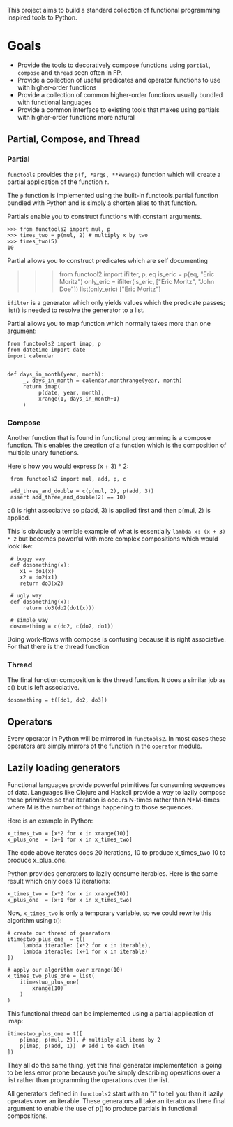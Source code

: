 This project aims to build a standard collection of functional
programming inspired tools to Python.

# Goals

 * Provide the tools to decoratively compose functions using
   `partial`, `compose` and `thread` seen often in FP.
 * Provide a collection of useful predicates and operator functions to
   use with higher-order functions
 * Provide a collection of common higher-order functions usually
   bundled with functional languages
 * Provide a common interface to existing tools that makes using
   partials with higher-order functions more natural

## Partial, Compose, and Thread

### Partial

`functools` provides the `p(f, *args, **kwargs)` function which
will create a partial application of the function `f`.

The `p` function is implemented using the built-in functools.partial
function bundled with Python and is simply a shorten alias to that
function.

Partials enable you to construct functions with constant arguments.

    >>> from functools2 import mul, p
    >>> times_two = p(mul, 2) # multiply x by two
    >>> times_two(5)
    10

Partial allows you to construct predicates which are self documenting

   >>> from functool2 import ifilter, p, eq
   >>> is_eric = p(eq, "Eric Moritz")
   >>> only_eric = ifilter(is_eric, ["Eric Moritz", "John Doe"])
   >>> list(only_eric)
   ["Eric Moritz"]

`ifilter` is a generator which only yields values which the predicate
passes; list() is needed to resolve the generator to a list.

Partial allows you to map function which normally takes more than one
argument:

    from functools2 import imap, p
    from datetime import date
    import calendar
    
    
    def days_in_month(year, month):
         _, days_in_month = calendar.monthrange(year, month)
         return imap(
              p(date, year, month),
              xrange(1, days_in_month+1)
         )


### Compose 

Another function that is found in functional programming is a compose
function.  This enables the creation of a function which is the
composition of multiple unary functions.

Here's how you would express (x + 3) * 2:

     from functools2 import mul, add, p, c
     
     add_three_and_double = c(p(mul, 2), p(add, 3))
     assert add_three_and_double(2) == 10)


c() is right associative so p(add, 3) is applied first and then
p(mul, 2) is applied.


This is obviously a terrible example of what is essentially
`lambda x: (x + 3) * 2` but becomes powerful with more complex
compositions which would look like:


     # buggy way
     def dosomething(x):
        x1 = do1(x)
        x2 = do2(x1)
        return do3(x2)

     # ugly way
     def dosomething(x):
         return do3(do2(do1(x)))
        
     # simple way
     dosomething = c(do2, c(do2, do1))

Doing work-flows with compose is confusing because it is right
associative.  For that there is the thread function

### Thread

The final function composition is the thread function.  It does a
similar job as c() but is left associative.

    dosomething = t([do1, do2, do3])
    

## Operators

Every operator in Python will be mirrored in `functools2`.  In most
cases these operators are simply mirrors of the function in the
`operator` module.

## Lazily loading generators

Functional languages provide powerful primitives for consuming
sequences of data.  Languages like Clojure and Haskell provide a way
to lazily compose these primitives so that iteration is occurs N-times
rather than N*M-times where M is the number of things happening to
those sequences.

Here is an example in Python:

    x_times_two = [x*2 for x in xrange(10)]
    x_plus_one  = [x+1 for x in x_times_two]
    
The code above iterates does 20 iterations, 10 to produce x_times_two
10 to produce x_plus_one.  

Python provides generators to lazily consume iterables.  Here is the
same result which only does 10 iterations:

    x_times_two = (x*2 for x in xrange(10))
    x_plus_one  = [x+1 for x in x_times_two]
    
Now, `x_times_two` is only a temporary variable, so we could rewrite
this algorithm using t():

    # create our thread of generators
    itimestwo_plus_one  = t([
         lambda iterable: (x*2 for x in iterable),
         lambda iterable: (x+1 for x in iterable) 
    ])
    
    # apply our algorithm over xrange(10) 
    x_times_two_plus_one = list(
        itimestwo_plus_one(
            xrange(10)
        )
    )
    
This functional thread can be implemented using a partial application
of imap:

    itimestwo_plus_one = t([
        p(imap, p(mul, 2)), # multiply all items by 2
        p(imap, p(add, 1))  # add 1 to each item
    ])

They all do the same thing, yet this final generator implementation is
going to be less error prone because you're simply describing
operations over a list rather than programming the operations over the
list.

All generators defined in `functools2` start with an "i" to tell you
than it lazily operates over an iterable.  These generators all take
an iterator as there final argument to enable the use of p() to
produce partials in functional compositions.
